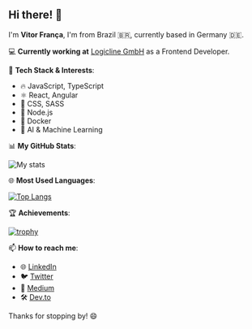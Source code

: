 ## Hi there! 👋
I'm **Vitor França**, I'm from Brazil 🇧🇷, currently based in Germany 🇩🇪.

💻 **Currently working at** [Logicline GmbH](https://www.logicline.de/) as a Frontend Developer.

🌟 **Tech Stack & Interests**:
- 🔥 JavaScript, TypeScript
- ⚛️ React, Angular
- 🎨 CSS, SASS
- 🧩 Node.js
- 🐳 Docker
- 🤖 AI & Machine Learning

📊 **My GitHub Stats**:

![My stats](https://github-readme-stats.vercel.app/api?username=vitorsfranca&show_icons=true&theme=radical)

🌐 **Most Used Languages**:

[![Top Langs](https://github-readme-stats.vercel.app/api/top-langs/?username=vitorsfranca)](https://github.com/vitorsfranca/github-readme-stats)

🏆 **Achievements**:

[![trophy](https://github-profile-trophy.vercel.app/?username=vitorsfranca&theme=radical)](https://github.com/ryo-ma/github-profile-trophy)

📫 **How to reach me**:
- 🌐 [LinkedIn](https://www.linkedin.com/in/vitor-fran%C3%A7a-222198126/)
- 🐦 [Twitter](https://x.com/VtorFranca)
- 📝 [Medium](https://medium.com/@vitor-franca)
- 🛠️ [Dev.to](https://dev.to/vitorsfranca)

Thanks for stopping by! 😄
